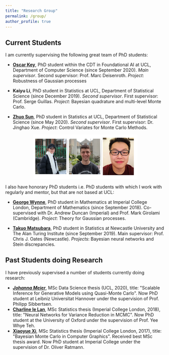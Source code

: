 ```yaml
---
title: "Research Group"
permalink: /group/
author_profile: true
---
```




## Current Students

I am currently supervising the following great team of PhD students:

* [**Oscar Key**](https://oscarkey.github.io), PhD student within the CDT in Foundational AI at UCL, Department of Computer Science (since September 2020). *Main supervisor*. Second supervisor: Prof. Marc Deisenroth. *Project*: Robustness of Gaussian processes

* **Kaiyu Li**, PhD student in Statistics at UCL, Department of Statistical Science (since December 2019). *Second supervisor*. First supervisor: Prof. Serge Guillas. *Project*: Bayesian quadrature and multi-level Monte Carlo. 

* [**Zhuo Sun**](https://jz-fun.github.io), PhD student in Statistics at UCL, Department of Statistical Science (since May 2020). *Second supervisor*. First supervisor: Dr. Jinghao Xue. *Project*: Control Variates for Monte Carlo Methods.


<center><img src="/images/research_group.png" alt="research group" width="65%"> </center>


I also have honorary PhD students i.e. PhD students with which I work with regularly and mentor, but that are not based at UCL:

* [**George Wynne**](https://georgewynne.github.io/), PhD student in Mathematics at Imperial College London, Department of Mathematics (since September 2018). Co-supervised with Dr. Andrew Duncan (Imperial) and Prof. Mark Girolami (Cambridge). *Project*: Theory for Gaussian processes.

* [**Takuo Matsubara**](https://sites.google.com/view/takuomatsubara/home), PhD student in Statistics at Newcastle University and The Alan Turing Institute (since September 2019). Main supervisor: Prof. Chris J. Oates (Newcastle). *Projects*: Bayesian neural networks and Stein discrepancies.


## Past Students doing Research

I have previously supervised a number of students currently doing research:

* [***Johanna Meier***](https://de.linkedin.com/in/johanna-meier-3737a6195), MSc Data Science thesis (UCL, 2020), title: "Scalable Inference for Generative
Models using Quasi-Monte Carlo". Now PhD student at Leibniz Universitat Hannover under the supervision of Prof. Philipp Sibbertsen.
* [**Charline le Lan**](http://csml.stats.ox.ac.uk/people/lelan/), MSc Statistics thesis (Imperial College London, 2018), title: "Neural Networks for Variance Reduction in MCMC". Now PhD student at the University of Oxford under the supervision of Prof. Yee Whye Teh. 
* [**Xiaoyue Xi**](https://www.researchgate.net/profile/Xiaoyue_Xi), MSc Statistics thesis (Imperial College London, 2017), title: "Bayesian Monte Carlo in Computer Graphics". Received best MSc thesis award. Now PhD student at Imperial College under the supervision of Dr. Oliver Ratmann. 
